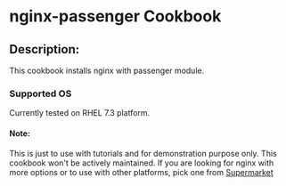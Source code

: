 # nginx-passenger Cookbook

## Description:
This cookbook installs nginx with passenger module.

### Supported OS
Currently tested on RHEL 7.3 platform.

#### Note:
This is just to use with tutorials and for demonstration purpose only.
This cookbook won't be actively maintained.
If you are looking for nginx with more options or to use with other platforms, pick one from [Supermarket](https://supermarket.chef.io/cookbooks?q=nginx)

